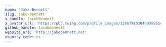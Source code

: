 ```yaml
---
name: 'Jake Bennett'
slug: jake-bennett
x_handle: JacobBennett
x_avatar_url: 'https://pbs.twimg.com/profile_images/1298791030469398534/9Xz0G7zV_200x200.jpg'
github_handle: JacobBennett
website_url: 'http://jakebennett.net'
country_code: us
---
```

